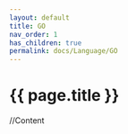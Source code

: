 ```yaml
---
layout: default
title: GO
nav_order: 1
has_children: true
permalink: docs/Language/GO
---
```


{{ page.title }}
======================

//Content